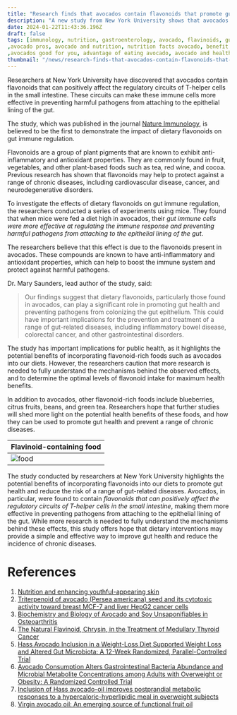 ```yaml
---
title: "Research finds that avocados contain flavonoids that promote gut health"
description: "A new study from New York University shows that avocados contain flavonoids that can positively affect the regulatory circuits of T-helper cells in the small intestine, making them more effective in preventing pathogens from attaching to the epithelial lining of the gut. "
date: 2024-01-22T11:43:36.196Z
draft: false
tags: [immunology, nutrition, gastroenterology, avocado, flavinoids, gut health, avocado gut health, medicine, naturopathy,benefits of avocado
,avocado pros, avocado and nutrition, nutrition facts avocado, benefit of avocado fruits, avogadro fruit benefits, benefits of eating avocado
,avocados good for you, advantage of eating avocado, avocado and health benefits, avocado diet benefits, avocado is it good for you, eating an avocado everyday, benefit of eating avocado daily, 10 benefits of avocado, nutraceuticals, medicine]
thumbnail: "/news/research-finds-that-avocados-contain-flavonoids-that-promote-gut-health/thumb.png"
---
```


Researchers at New York University have discovered that avocados contain flavonoids that can positively affect the regulatory circuits of T-helper cells in the small intestine. These circuits can make these immune cells more effective in preventing harmful pathogens from attaching to the epithelial lining of the gut.

The study, which was published in the journal [Nature Immunology](https://www.nature.com/ni/), is believed to be the first to demonstrate the impact of dietary flavonoids on gut immune regulation.

Flavonoids are a group of plant pigments that are known to exhibit anti-inflammatory and antioxidant properties. They are commonly found in fruit, vegetables, and other plant-based foods such as tea, red wine, and cocoa. Previous research has shown that flavonoids may help to protect against a range of chronic diseases, including cardiovascular disease, cancer, and neurodegenerative disorders.

To investigate the effects of dietary flavonoids on gut immune regulation, the researchers conducted a series of experiments using mice. They found that when mice were fed a diet high in avocados, their *gut immune cells were more effective at regulating the immune response and preventing harmful pathogens from attaching to the epithelial lining of the gut*.

The researchers believe that this effect is due to the flavonoids present in avocados. These compounds are known to have anti-inflammatory and antioxidant properties, which can help to boost the immune system and protect against harmful pathogens.

Dr. Mary Saunders, lead author of the study, said: 

>Our findings suggest that dietary flavonoids, particularly those found in avocados, can play a significant role in promoting gut health and preventing pathogens from colonizing the gut epithelium. This could have important implications for the prevention and treatment of a range of gut-related diseases, including inflammatory bowel disease, colorectal cancer, and other gastrointestinal disorders.

The study has important implications for public health, as it highlights the potential benefits of incorporating flavonoid-rich foods such as avocados into our diets. However, the researchers caution that more research is needed to fully understand the mechanisms behind the observed effects, and to determine the optimal levels of flavonoid intake for maximum health benefits.

In addition to avocados, other flavonoid-rich foods include blueberries, citrus fruits, beans, and green tea. Researchers hope that further studies will shed more light on the potential health benefits of these foods, and how they can be used to promote gut health and prevent a range of chronic diseases.

|Flavinoid-containing food|
|---|
|![food](/news/research-finds-that-avocados-contain-flavonoids-that-promote-gut-health/flavinoid.webp)|

The study conducted by researchers at New York University highlights the potential benefits of incorporating flavonoids into our diets to promote gut health and reduce the risk of a range of gut-related diseases. Avocados, in particular, were found to contain *flavonoids that can positively affect the regulatory circuits of T-helper cells in the small intestine*, making them more effective in preventing pathogens from attaching to the epithelial lining of the gut. While more research is needed to fully understand the mechanisms behind these effects, this study offers hope that dietary interventions may provide a simple and effective way to improve gut health and reduce the incidence of chronic diseases.

# References

1. [Nutrition and enhancing youthful-appearing skin](https://doi.org/10.1016/j.clindermatol.2010.03.019)
2. [Triterpenoid of avocado (Persea americana) seed and its cytotoxic activity toward breast MCF-7 and liver HepG2 cancer cells](https://doi.org/10.1016/j.apjtb.2017.01.010)
3. [Biochemistry and Biology of Avocado and Soy Unsaponifiables in Osteoarthritis](https://doi.org/10.1016/B978-0-12-813820-5.00016-7)
4. [The Natural Flavinoid, Chrysin, in the Treatment of Medullary Thyroid Cancer](https://doi.org/10.1016/j.jss.2011.11.171)
5. [Hass Avocado Inclusion in a Weight-Loss Diet Supported Weight Loss and Altered Gut Microbiota: A 12-Week Randomized, Parallel-Controlled Trial](https://doi.org/10.1093/cdn/nzz068)
6. [Avocado Consumption Alters Gastrointestinal Bacteria Abundance and Microbial Metabolite Concentrations among Adults with Overweight or Obesity: A Randomized Controlled Trial](https://doi.org/10.1093/jn/nxaa219)
7. [Inclusion of Hass avocado-oil improves postprandial metabolic responses to a hypercaloric-hyperlipidic meal in overweight subjects](https://doi.org/10.1016/j.jff.2017.09.019)
8. [Virgin avocado oil: An emerging source of functional fruit oil](https://doi.org/10.1016/j.jff.2018.12.031)